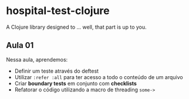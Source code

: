 # hospital-test-clojure

A Clojure library designed to ... well, that part is up to you.

## Aula 01

Nessa aula, aprendemos:

- Definir um teste através do deftest
- Utilizar `:refer :all` para ter acesso a todo o conteúdo de um arquivo
- Criar **boundary tests** em conjunto com **checklists**
- Refatorar o código utilizando a macro de threading `some->`

